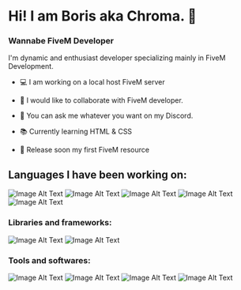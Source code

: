 # Hi! I am Boris aka Chroma. 👋

### Wannabe FiveM Developer
I'm dynamic and enthusiast developer specializing mainly in FiveM Development.

- 💻 I am working on a local host FiveM server

- 📘 I would like to collaborate with FiveM developer.

- 📑 You can ask me whatever you want on my Discord.

- 📚 Currently learning HTML & CSS

- 📌 Release soon my first FiveM resource

## Languages I have been working on:
![Image Alt Text](https://img.shields.io/badge/Python-FFD43B?style=for-the-badge&logo=python&logoColor=blue)
![Image Alt Text](https://img.shields.io/badge/JavaScript-323330?style=for-the-badge&logo=javascript&logoColor=F7DF1E)
![Image Alt Text](https://img.shields.io/badge/Lua-2C2D72?style=for-the-badge&logo=lua&logoColor=white)
![Image Alt Text](https://img.shields.io/badge/HTML5-E34F26?style=for-the-badge&logo=html5&logoColor=white)
![Image Alt Text](https://img.shields.io/badge/CSS3-1572B6?style=for-the-badge&logo=css3&logoColor=white)

### Libraries and frameworks:
![Image Alt Text](https://img.shields.io/badge/Discord.py-5865F2?style=for-the-badge&logo=discord&logoColor=white)   ![Image Alt Text](https://img.shields.io/badge/jQuery-0769AD?style=for-the-badge&logo=jquery&logoColor=white)   

### Tools and softwares:
![Image Alt Text](https://img.shields.io/badge/VSCode-0078D4?style=for-the-badge&logo=visual%20studio%20code&logoColor=white)
![Image Alt Text](https://img.shields.io/badge/PyCharm-000000.svg?&style=for-the-badge&logo=PyCharm&logoColor=white)
![Image Alt Text](https://img.shields.io/badge/GitHub-100000?style=for-the-badge&logo=github&logoColor=white)
![Image Alt Text]()
 

<!--
**Chroma51/Chroma51** is a ✨ _special_ ✨ repository because its `README.md` (this file) appears on your GitHub profile.

Here are some ideas to get you started:

- 🔭 I’m currently working on ..
- 🌱 I’m currently learning ...
- 👯 I’m looking to collaborate on ...
- 🤔 I’m looking for help with ...
- 💬 Ask me about ...
- 📫 How to reach me: ...
- 😄 Pronouns: ...
- ⚡ Fun fact: ...
-->
